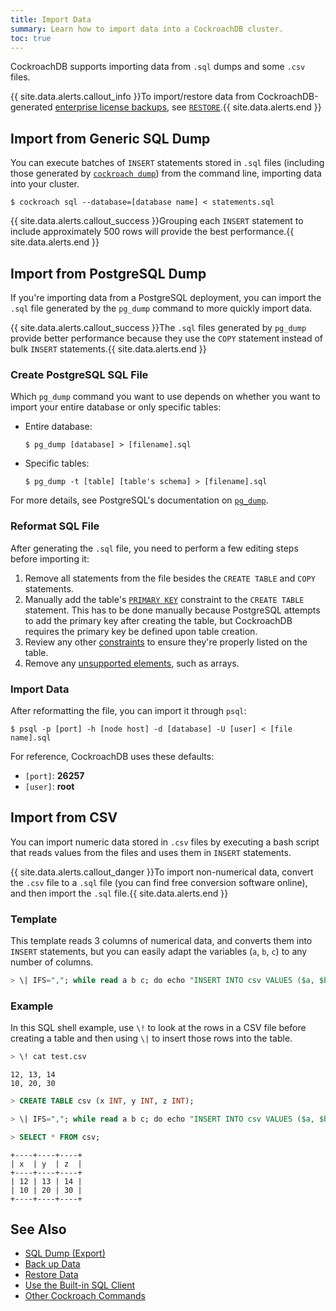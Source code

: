 ```yaml
---
title: Import Data
summary: Learn how to import data into a CockroachDB cluster.
toc: true
---
```


CockroachDB supports importing data from `.sql` dumps and some `.csv` files.

{{ site.data.alerts.callout_info }}To import/restore data from CockroachDB-generated <a href="backup.html">enterprise license backups</a>, see <a href="restore.html"><code>RESTORE</code></a>.{{ site.data.alerts.end }}


## Import from Generic SQL Dump

You can execute batches of `INSERT` statements stored in `.sql` files (including those generated by [`cockroach dump`](sql-dump.html)) from the command line, importing data into your cluster.

~~~ shell
$ cockroach sql --database=[database name] < statements.sql
~~~

{{ site.data.alerts.callout_success }}Grouping each <code>INSERT</code> statement to include approximately 500 rows will provide the best performance.{{ site.data.alerts.end }}

## Import from PostgreSQL Dump

If you're importing data from a PostgreSQL deployment, you can import the `.sql` file generated by the `pg_dump` command to more quickly import data.

{{ site.data.alerts.callout_success }}The <code>.sql</code> files generated by <code>pg_dump</code> provide better performance because they use the <code>COPY</code> statement instead of bulk <code>INSERT</code> statements.{{ site.data.alerts.end }}

### Create PostgreSQL SQL File

Which `pg_dump` command you want to use depends on whether you want to import your entire database or only specific tables:

- Entire database:

    ~~~ shell
    $ pg_dump [database] > [filename].sql
    ~~~

- Specific tables:

    ~~~ shell
    $ pg_dump -t [table] [table's schema] > [filename].sql
    ~~~

For more details, see PostgreSQL's documentation on [`pg_dump`](https://www.postgresql.org/docs/9.1/static/app-pgdump.html).

### Reformat SQL File

After generating the `.sql` file, you need to perform a few editing steps before importing it:

1. Remove all statements from the file besides the `CREATE TABLE` and `COPY` statements.
2. Manually add the table's [`PRIMARY KEY`](primary-key.html#syntax) constraint to the `CREATE TABLE` statement.
  This has to be done manually because PostgreSQL attempts to add the primary key after creating the table, but CockroachDB requires the primary key be defined upon table creation.
3. Review any other [constraints](constraints.html) to ensure they're properly listed on the table.
4. Remove any [unsupported elements](sql-feature-support.html), such as arrays.

### Import Data

After reformatting the file, you can import it through `psql`:

~~~ shell
$ psql -p [port] -h [node host] -d [database] -U [user] < [file name].sql
~~~

For reference, CockroachDB uses these defaults:

- `[port]`: **26257**
- `[user]`: **root**

## Import from CSV

You can import numeric data stored in `.csv` files by executing a bash script that reads values from the files and uses them in `INSERT` statements.

{{ site.data.alerts.callout_danger }}To import non-numerical data, convert the <code>.csv</code> file to a <code>.sql</code> file (you can find free conversion software online), and then import the <code>.sql</code> file.{{ site.data.alerts.end }}

### Template

This template reads 3 columns of numerical data, and converts them into `INSERT` statements, but you can easily adapt the variables (`a`, `b`, `c`) to any number of columns.

~~~ sql
> \| IFS=","; while read a b c; do echo "INSERT INTO csv VALUES ($a, $b, $c);"; done < test.csv;
~~~

### Example

In this SQL shell example, use `\!` to look at the rows in a CSV file before creating a table and then using `\|` to insert those rows into the table.

~~~ sql
> \! cat test.csv
~~~
~~~
12, 13, 14
10, 20, 30
~~~
~~~ sql
> CREATE TABLE csv (x INT, y INT, z INT);

> \| IFS=","; while read a b c; do echo "INSERT INTO csv VALUES ($a, $b, $c);"; done < test.csv;

> SELECT * FROM csv;
~~~
~~~
+----+----+----+
| x  | y  | z  |
+----+----+----+
| 12 | 13 | 14 |
| 10 | 20 | 30 |
+----+----+----+
~~~

## See Also

- [SQL Dump (Export)](sql-dump.html)
- [Back up Data](back-up-data.html)
- [Restore Data](restore-data.html)
- [Use the Built-in SQL Client](use-the-built-in-sql-client.html)
- [Other Cockroach Commands](cockroach-commands.html)
